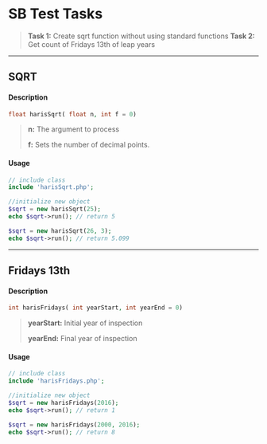 ﻿SB Test Tasks
===================


> **Task 1:** Create sqrt function without using standard functions
> **Task 2:** Get count of Fridays 13th of leap years

----------


SQRT
-------------

#### Description

```php
float harisSqrt( float n, int f = 0)
```
> **n:** The argument to process
> 
>  **f:** Sets the number of decimal points.
#### Usage
```php
// include class
include 'harisSqrt.php';

//initialize new object
$sqrt = new harisSqrt(25);
echo $sqrt->run(); // return 5

$sqrt = new harisSqrt(26, 3);
echo $sqrt->run(); // return 5.099
```

----------
Fridays 13th
-------------

#### Description

```php
int harisFridays( int yearStart, int yearEnd = 0)
```
> **yearStart:** Initial year of inspection
> 
>  **yearEnd:** Final year of inspection
#### Usage
```php
// include class
include 'harisFridays.php';

//initialize new object
$sqrt = new harisFridays(2016);
echo $sqrt->run(); // return 1

$sqrt = new harisFridays(2000, 2016);
echo $sqrt->run(); // return 8
```
